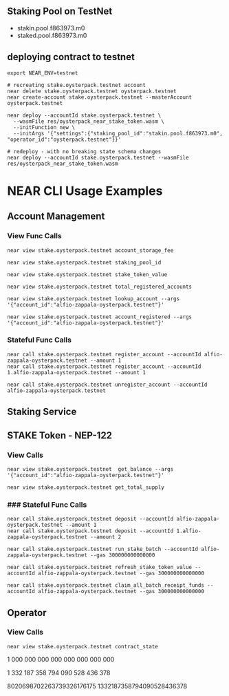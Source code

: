 ## Staking Pool on TestNet
- stakin.pool.f863973.m0
- staked.pool.f863973.m0

## deploying contract to testnet
```shell
export NEAR_ENV=testnet

# recreating stake.oysterpack.testnet account
near delete stake.oysterpack.testnet oysterpack.testnet
near create-account stake.oysterpack.testnet --masterAccount oysterpack.testnet

near deploy --accountId stake.oysterpack.testnet \
  --wasmFile res/oysterpack_near_stake_token.wasm \
  --initFunction new \
  --initArgs '{"settings":{"staking_pool_id":"stakin.pool.f863973.m0", "operator_id":"oysterpack.testnet"}}'
  
# redeploy - with no breaking state schema changes
near deploy --accountId stake.oysterpack.testnet --wasmFile res/oysterpack_near_stake_token.wasm 
```

# NEAR CLI Usage Examples

## Account Management

### View Func Calls
```shell
near view stake.oysterpack.testnet account_storage_fee

near view stake.oysterpack.testnet staking_pool_id

near view stake.oysterpack.testnet stake_token_value

near view stake.oysterpack.testnet total_registered_accounts

near view stake.oysterpack.testnet lookup_account --args '{"account_id":"alfio-zappala-oysterpack.testnet"}'

near view stake.oysterpack.testnet account_registered --args '{"account_id":"alfio-zappala-oysterpack.testnet"}'

```

### Stateful Func Calls
```shell
near call stake.oysterpack.testnet register_account --accountId alfio-zappala-oysterpack.testnet --amount 1
near call stake.oysterpack.testnet register_account --accountId 1.alfio-zappala-oysterpack.testnet --amount 1

near call stake.oysterpack.testnet unregister_account --accountId alfio-zappala-oysterpack.testnet
```

## Staking Service

## STAKE Token - NEP-122 

### View Calls
```shell
near view stake.oysterpack.testnet  get_balance --args '{"account_id":"alfio-zappala-oysterpack.testnet"}'

near view stake.oysterpack.testnet get_total_supply
```
### ### Stateful Func Calls
```shell
near call stake.oysterpack.testnet deposit --accountId alfio-zappala-oysterpack.testnet --amount 1
near call stake.oysterpack.testnet deposit --accountId 1.alfio-zappala-oysterpack.testnet --amount 2

near call stake.oysterpack.testnet run_stake_batch --accountId alfio-zappala-oysterpack.testnet --gas 300000000000000

near call stake.oysterpack.testnet refresh_stake_token_value --accountId alfio-zappala-oysterpack.testnet --gas 300000000000000

near call stake.oysterpack.testnet claim_all_batch_receipt_funds --accountId alfio-zappala-oysterpack.testnet --gas 300000000000000
```

## Operator

### View Calls
```shell
near view stake.oysterpack.testnet contract_state
```

1 000 000 000 000 000 000 000 000

1 332 187 358 794 090 528 436 378

8020698702263739326176175
1332187358794090528436378
